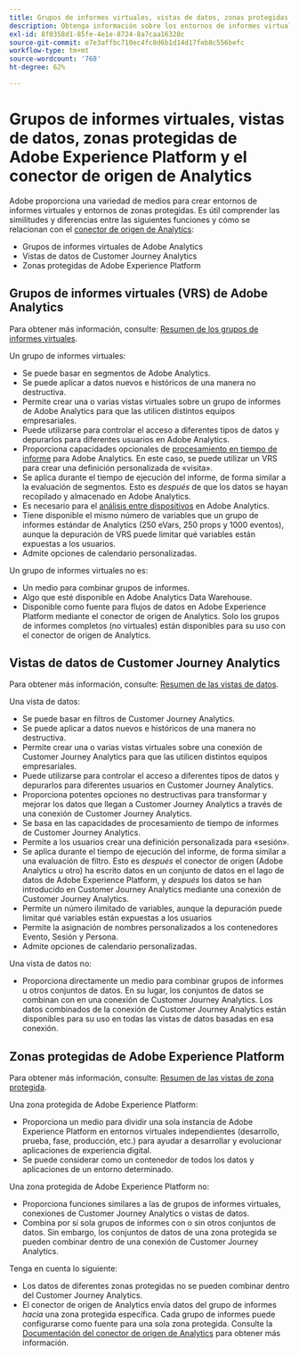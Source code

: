 ```yaml
---
title: Grupos de informes virtuales, vistas de datos, zonas protegidas de Adobe Experience Platform y el conector de origen de Analytics
description: Obtenga información sobre los entornos de informes virtuales y los entornos de zonas protegidas.
exl-id: 8f0358d1-85fe-4e1e-8724-8a7caa16328c
source-git-commit: e7e3affbc710ec4fc8d6b1d14d17feb8c556befc
workflow-type: tm+mt
source-wordcount: '768'
ht-degree: 62%

---
```


# Grupos de informes virtuales, vistas de datos, zonas protegidas de Adobe Experience Platform y el conector de origen de Analytics

Adobe proporciona una variedad de medios para crear entornos de informes virtuales y entornos de zonas protegidas. Es útil comprender las similitudes y diferencias entre las siguientes funciones y cómo se relacionan con el [conector de origen de Analytics](https://experienceleague.adobe.com/docs/experience-platform/sources/ui-tutorials/create/adobe-applications/analytics.html?lang=es):

* Grupos de informes virtuales de Adobe Analytics
* Vistas de datos de Customer Journey Analytics
* Zonas protegidas de Adobe Experience Platform

## Grupos de informes virtuales (VRS) de Adobe Analytics

Para obtener más información, consulte: [Resumen de los grupos de informes virtuales](https://experienceleague.adobe.com/docs/analytics/components/virtual-report-suites/vrs-about.html?lang=es).

Un grupo de informes virtuales:

* Se puede basar en segmentos de Adobe Analytics.
* Se puede aplicar a datos nuevos e históricos de una manera no destructiva.
* Permite crear una o varias vistas virtuales sobre un grupo de informes de Adobe Analytics para que las utilicen distintos equipos empresariales.
* Puede utilizarse para controlar el acceso a diferentes tipos de datos y depurarlos para diferentes usuarios en Adobe Analytics.
* Proporciona capacidades opcionales de [procesamiento en tiempo de informe](https://experienceleague.adobe.com/docs/analytics/components/virtual-report-suites/vrs-report-time-processing.html?lang=es) para Adobe Analytics. En este caso, se puede utilizar un VRS para crear una definición personalizada de «visita».
* Se aplica durante el tiempo de ejecución del informe, de forma similar a la evaluación de segmentos. Esto es _después_ de que los datos se hayan recopilado y almacenado en Adobe Analytics.
* Es necesario para el [análisis entre dispositivos](https://experienceleague.adobe.com/docs/analytics/components/cda/overview.html?lang=es) en Adobe Analytics.
* Tiene disponible el mismo número de variables que un grupo de informes estándar de Analytics (250 eVars, 250 props y 1000 eventos), aunque la depuración de VRS puede limitar qué variables están expuestas a los usuarios.
* Admite opciones de calendario personalizadas.

Un grupo de informes virtuales no es:

* Un medio para combinar grupos de informes.
* Algo que esté disponible en Adobe Analytics Data Warehouse.
* Disponible como fuente para flujos de datos en Adobe Experience Platform mediante el conector de origen de Analytics. Solo los grupos de informes completos (no virtuales) están disponibles para su uso con el conector de origen de Analytics.


## Vistas de datos de Customer Journey Analytics

Para obtener más información, consulte: [Resumen de las vistas de datos](https://experienceleague.adobe.com/docs/analytics-platform/using/cja-dataviews/data-views.html?lang=es).

Una vista de datos:

* Se puede basar en filtros de Customer Journey Analytics.
* Se puede aplicar a datos nuevos e históricos de una manera no destructiva.
* Permite crear una o varias vistas virtuales sobre una conexión de Customer Journey Analytics para que las utilicen distintos equipos empresariales.
* Puede utilizarse para controlar el acceso a diferentes tipos de datos y depurarlos para diferentes usuarios en Customer Journey Analytics.
* Proporciona potentes opciones no destructivas para transformar y mejorar los datos que llegan a Customer Journey Analytics a través de una conexión de Customer Journey Analytics.
* Se basa en las capacidades de procesamiento de tiempo de informes de Customer Journey Analytics.
* Permite a los usuarios crear una definición personalizada para «sesión».
* Se aplica durante el tiempo de ejecución del informe, de forma similar a una evaluación de filtro. Esto es _después_ el conector de origen (Adobe Analytics u otro) ha escrito datos en un conjunto de datos en el lago de datos de Adobe Experience Platform, y _después_ los datos se han introducido en Customer Journey Analytics mediante una conexión de Customer Journey Analytics.
* Permite un número ilimitado de variables, aunque la depuración puede limitar qué variables están expuestas a los usuarios
* Permite la asignación de nombres personalizados a los contenedores Evento, Sesión y Persona.
* Admite opciones de calendario personalizadas.

Una vista de datos no:

* Proporciona directamente un medio para combinar grupos de informes u otros conjuntos de datos. En su lugar, los conjuntos de datos se combinan con en una conexión de Customer Journey Analytics. Los datos combinados de la conexión de Customer Journey Analytics están disponibles para su uso en todas las vistas de datos basadas en esa conexión.

## Zonas protegidas de Adobe Experience Platform

Para obtener más información, consulte: [Resumen de las vistas de zona protegida](https://experienceleague.adobe.com/docs/experience-platform/sandbox/home.html?lang=es).

Una zona protegida de Adobe Experience Platform:

* Proporciona un medio para dividir una sola instancia de Adobe Experience Platform en entornos virtuales independientes (desarrollo, prueba, fase, producción, etc.) para ayudar a desarrollar y evolucionar aplicaciones de experiencia digital.
* Se puede considerar como un contenedor de todos los datos y aplicaciones de un entorno determinado.

Una zona protegida de Adobe Experience Platform no:

* Proporciona funciones similares a las de grupos de informes virtuales, conexiones de Customer Journey Analytics o vistas de datos.
* Combina por sí sola grupos de informes con o sin otros conjuntos de datos. Sin embargo, los conjuntos de datos de una zona protegida se pueden combinar dentro de una conexión de Customer Journey Analytics.

Tenga en cuenta lo siguiente:

* Los datos de diferentes zonas protegidas no se pueden combinar dentro del Customer Journey Analytics.
* El conector de origen de Analytics envía datos del grupo de informes _hacia_ una zona protegida específica. Cada grupo de informes puede configurarse como fuente para una sola zona protegida. Consulte la [Documentación del conector de origen de Analytics](https://experienceleague.adobe.com/docs/experience-platform/sources/ui-tutorials/create/adobe-applications/analytics.html?lang=es) para obtener más información.
